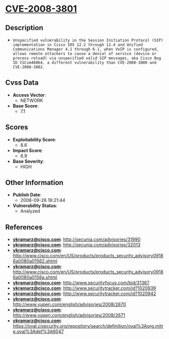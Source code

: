 
# [CVE-2008-3801](https://cve.mitre.org/cgi-bin/cvename.cgi?name=CVE-2008-3801)

## Description

- `Unspecified vulnerability in the Session Initiation Protocol (SIP) implementation in Cisco IOS 12.2 through 12.4 and Unified Communications Manager 4.1 through 6.1, when VoIP is configured, allows remote attackers to cause a denial of service (device or process reload) via unspecified valid SIP messages, aka Cisco Bug ID CSCsm46064, a different vulnerability than CVE-2008-3800 and CVE-2008-3802.`

## Cvss Data

- **Access Vector**:
  - NETWORK
- **Base Score**:
  - 7.1

## Scores

- **Exploitability Score**:
  - 8.6
- **Impact Score**:
  - 6.9
- **Base Severity**:
  - HIGH

## Other Information

- **Publish Date**:
  - 2008-09-26 16:21:44
- **Vulnerability Status**:
  - Analyzed

## References

- **ykramarz@cisco.com**: http://secunia.com/advisories/31990
- **ykramarz@cisco.com**: http://secunia.com/advisories/32013
- **ykramarz@cisco.com**: http://www.cisco.com/en/US/products/products_security_advisory09186a0080a01562.shtml
- **ykramarz@cisco.com**: http://www.cisco.com/en/US/products/products_security_advisory09186a0080a0156a.shtml
- **ykramarz@cisco.com**: http://www.securityfocus.com/bid/31367
- **ykramarz@cisco.com**: http://www.securitytracker.com/id?1020939
- **ykramarz@cisco.com**: http://www.securitytracker.com/id?1020942
- **ykramarz@cisco.com**: http://www.vupen.com/english/advisories/2008/2670
- **ykramarz@cisco.com**: http://www.vupen.com/english/advisories/2008/2671
- **ykramarz@cisco.com**: https://oval.cisecurity.org/repository/search/definition/oval%3Aorg.mitre.oval%3Adef%3A6047

